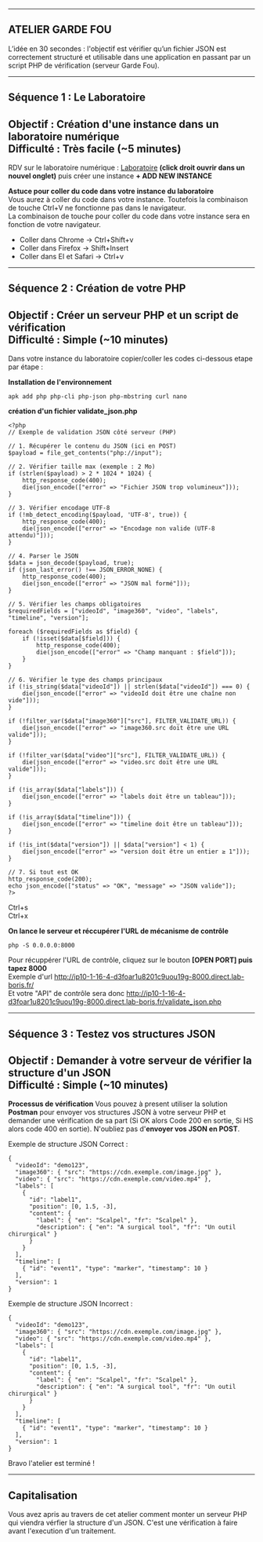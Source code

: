 ------------------------------------------------------------------------------------------------------
ATELIER GARDE FOU
------------------------------------------------------------------------------------------------------
L’idée en 30 secondes : l'objectif est vérifier qu’un fichier JSON est correctement structuré et utilisable dans une application en passant par un script PHP de vérification (serveur Garde Fou).
  
-------------------------------------------------------------------------------------------------------
Séquence 1 : Le Laboratoire
-------------------------------------------------------------------------------------------------------
Objectif : Création d'une instance dans un laboratoire numérique  
Difficulté : Très facile (~5 minutes)
-------------------------------------------------------------------------------------------------------
RDV sur le laboratoire numérique : <a href="http://lab-boris.fr" target="_blank">Laboratoire</a> **(click droit ouvrir dans un nouvel onglet)** puis créer une instance **+ ADD NEW INSTANCE**

**Astuce pour coller du code dans votre instance du laboratoire**  
Vous aurez à coller du code dans votre instance. Toutefois la combinaison de touche Ctrl+V ne fonctionne pas dans le navigateur.  
La combinaison de touche pour coller du code dans votre instance sera en fonction de votre navigateur.  
- Coller dans Chrome -> Ctrl+Shift+v
- Coller dans Firefox ->  Shift+Insert
- Coller dans EI et Safari -> Ctrl+v
  
---------------------------------------------------
Séquence 2 : Création de votre PHP
---------------------------------------------------
Objectif : Créer un serveur PHP et un script de vérification  
Difficulté : Simple (~10 minutes)
---------------------------------------------------

Dans votre instance du laboratoire copier/coller les codes ci-dessous etape par étape :  

**Installation de l'environnement**  
```
apk add php php-cli php-json php-mbstring curl nano
```
**création d'un fichier validate_json.php**  
```
<?php
// Exemple de validation JSON côté serveur (PHP)

// 1. Récupérer le contenu du JSON (ici en POST)
$payload = file_get_contents("php://input");

// 2. Vérifier taille max (exemple : 2 Mo)
if (strlen($payload) > 2 * 1024 * 1024) {
    http_response_code(400);
    die(json_encode(["error" => "Fichier JSON trop volumineux"]));
}

// 3. Vérifier encodage UTF-8
if (!mb_detect_encoding($payload, 'UTF-8', true)) {
    http_response_code(400);
    die(json_encode(["error" => "Encodage non valide (UTF-8 attendu)"]));
}

// 4. Parser le JSON
$data = json_decode($payload, true);
if (json_last_error() !== JSON_ERROR_NONE) {
    http_response_code(400);
    die(json_encode(["error" => "JSON mal formé"]));
}

// 5. Vérifier les champs obligatoires
$requiredFields = ["videoId", "image360", "video", "labels", "timeline", "version"];

foreach ($requiredFields as $field) {
    if (!isset($data[$field])) {
        http_response_code(400);
        die(json_encode(["error" => "Champ manquant : $field"]));
    }
}

// 6. Vérifier le type des champs principaux
if (!is_string($data["videoId"]) || strlen($data["videoId"]) === 0) {
    die(json_encode(["error" => "videoId doit être une chaîne non vide"]));
}

if (!filter_var($data["image360"]["src"], FILTER_VALIDATE_URL)) {
    die(json_encode(["error" => "image360.src doit être une URL valide"]));
}

if (!filter_var($data["video"]["src"], FILTER_VALIDATE_URL)) {
    die(json_encode(["error" => "video.src doit être une URL valide"]));
}

if (!is_array($data["labels"])) {
    die(json_encode(["error" => "labels doit être un tableau"]));
}

if (!is_array($data["timeline"])) {
    die(json_encode(["error" => "timeline doit être un tableau"]));
}

if (!is_int($data["version"]) || $data["version"] < 1) {
    die(json_encode(["error" => "version doit être un entier ≥ 1"]));
}

// 7. Si tout est OK
http_response_code(200);
echo json_encode(["status" => "OK", "message" => "JSON valide"]);
?>
```
Ctrl+s  
Ctrl+x  
  
**On lance le serveur et réccupérer l'URL de mécanisme de contrôle** 
```
php -S 0.0.0.0:8000
```
Pour récuppérer l'URL de contrôle, cliquez sur le bouton **[OPEN PORT] puis tapez 8000**  
Exemple d'url http://ip10-1-16-4-d3foar1u8201c9uou19g-8000.direct.lab-boris.fr/  
Et votre "API" de contrôle sera donc http://ip10-1-16-4-d3foar1u8201c9uou19g-8000.direct.lab-boris.fr/validate_json.php

---------------------------------------------------
Séquence 3 : Testez vos structures JSON
---------------------------------------------------
Objectif : Demander à votre serveur de vérifier la structure d'un JSON  
Difficulté : Simple (~10 minutes)
---------------------------------------------------
**Processus de vérification** 
Vous pouvez à present utiliser la solution **Postman** pour envoyer vos structures JSON à votre serveur PHP et demander une vérification de sa part (Si OK alors Code 200 en sortie, Si HS alors code 400 en sortie). N'oubliez pas d'**envoyer vos JSON en POST**.  
  
Exemple de structure JSON Correct :
```
{
  "videoId": "demo123",
  "image360": { "src": "https://cdn.exemple.com/image.jpg" },
  "video": { "src": "https://cdn.exemple.com/video.mp4" },
  "labels": [
    {
      "id": "label1",
      "position": [0, 1.5, -3],
      "content": {
        "label": { "en": "Scalpel", "fr": "Scalpel" },
        "description": { "en": "A surgical tool", "fr": "Un outil chirurgical" }
      }
    }
  ],
  "timeline": [
    { "id": "event1", "type": "marker", "timestamp": 10 }
  ],
  "version": 1
}
```
Exemple de structure JSON Incorrect :
```
{
  "videoId": "demo123",
  "image360": { "src": "https://cdn.exemple.com/image.jpg" },
  "video": { "src": "https://cdn.exemple.com/video.mp4" },
  "labels": [
    {
      "id": "label1",
      "position": [0, 1.5, -3],
      "content": {
        "label": { "en": "Scalpel", "fr": "Scalpel" },
        "description": { "en": "A surgical tool", "fr": "Un outil chirurgical" }
      }
    }
  ],
  "timeline": [
    { "id": "event1", "type": "marker", "timestamp": 10 }
  ],
  "version": 1
}
```
Bravo l'atelier est terminé !
  
---------------------------------------------------
Capitalisation
---------------------------------------------------
Vous avez apris au travers de cet atelier comment monter un serveur PHP qui viendra vérfier la structure d'un JSON. C'est une vérification à faire avant l'execution d'un traitement.
